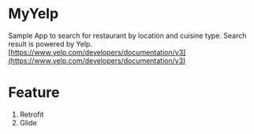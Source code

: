 # MyYelp
Sample App to search for restaurant by location and cuisine type.
Search result is powered by Yelp.
[https://www.yelp.com/developers/documentation/v3](https://www.yelp.com/developers/documentation/v3)


# Feature
1. Retrofit
1. Glide

